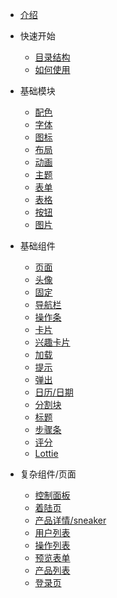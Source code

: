 - [介绍](/README.md)

- 快速开始
    - [目录结构](/quickstart/documents.md)
    - [如何使用](/quickstart/installation.md)

- 基础模块

    - [配色](/basic/color.md)
    - [字体](/basic/fonts.md)
    - [图标](/basic/icon.md)
    - [布局](/basic/layout.md)
    - [动画](/basic/animation.md)
    - [主题](/basic/theme.md)
    - [表单](/basic/form.md)
    - [表格](/basic/table.md)
    - [按钮](/basic/button.md)
    - [图片](/basic/image.md)

- 基础组件 

    - [页面](/components/page.md)
    - [头像](/components/avatar.md)
    - [固定](/components/sticky.md)
    - [导航栏](/components/tabs.md)
    - [操作条](/components/nav.md)
    - [卡片](/components/card.md)
    - [兴趣卡片](/components/interests.md)
    - [加载](/components/loading.md)
    - [提示](/components/toast.md)
    - [弹出](/components/sheet.md)
    - [日历/日期](/components/calendar.md)
    - [分割块](/components/divide.md)
    - [标题](/components/title.md)
    - [步骤条](/components/stepper.md)
    - [评分](/components/rates.md)
    - [Lottie](/components/lottie.md)

- 复杂组件/页面

    - [控制面板](/page/dashboard.md)
    - [着陆页](/page/onboarding.md)
    - [产品详情/sneaker](/page/sneaker.md)
    - [用户列表](/page/userlist.md)
    - [操作列表](/page/oplist.md)
    - [预览表单](/page/preview.md)
    - [产品列表](/page/product.md)
    - [登录页](/page/login.md)
    